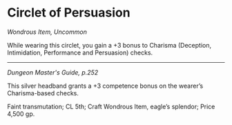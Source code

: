 # Circlet of Persuasion
*Wondrous Item, Uncommon*

While wearing this circlet, you gain a +3 bonus to Charisma (Deception, Intimidation, Performance and Persuasion) checks.




---
*Dungeon Master's Guide, p.252*

This silver headband grants a +3 competence bonus on the wearer’s Charisma-based checks.

Faint transmutation; CL 5th; Craft Wondrous Item, eagle’s splendor; Price 4,500 gp. 